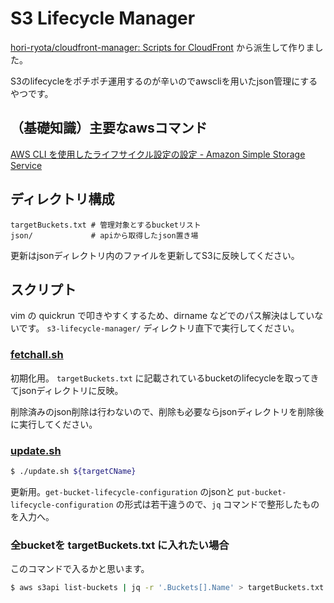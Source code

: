 # S3 Lifecycle Manager

[hori\-ryota/cloudfront\-manager: Scripts for CloudFront](https://github.com/hori-ryota/cloudfront-manager) から派生して作りました。

S3のlifecycleをポチポチ運用するのが辛いのでawscliを用いたjson管理にするやつです。

## （基礎知識）主要なawsコマンド

[AWS CLI を使用したライフサイクル設定の設定 \- Amazon Simple Storage Service](http://docs.aws.amazon.com/ja_jp/AmazonS3/latest/dev/set-lifecycle-cli.html)

## ディレクトリ構成
```
targetBuckets.txt # 管理対象とするbucketリスト
json/             # apiから取得したjson置き場
```

更新はjsonディレクトリ内のファイルを更新してS3に反映してください。

## スクリプト

vim の quickrun で叩きやすくするため、dirname などでのパス解決はしていないです。 `s3-lifecycle-manager/` ディレクトリ直下で実行してください。

### [fetchall.sh](fetchall.sh)

初期化用。 `targetBuckets.txt` に記載されているbucketのlifecycleを取ってきてjsonディレクトリに反映。

削除済みのjson削除は行わないので、削除も必要ならjsonディレクトリを削除後に実行してください。

### [update.sh](update.sh)

```sh
$ ./update.sh ${targetCName}
```

更新用。`get-bucket-lifecycle-configuration` のjsonと `put-bucket-lifecycle-configuration` の形式は若干違うので、`jq` コマンドで整形したものを入力へ。

### 全bucketを targetBuckets.txt に入れたい場合

このコマンドで入るかと思います。

```sh
$ aws s3api list-buckets | jq -r '.Buckets[].Name' > targetBuckets.txt
```
